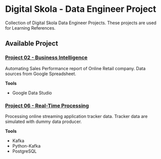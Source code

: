 # Digital Skola - Data Engineer Project

Collection of Digital Skola Data Engineer Projects.
These projects are used for Learning References.

## Available Project

### [Project 02 - Business Intelligence](./02-business-intelligence)

Automating Sales Performance report of Online Retail company. Data sources from Google Spreadsheet.

**Tools**
- Google Data Studio


### [Project 06 - Real-Time Processing](./06-real-time-processing)

Processing online streaming application tracker data. Tracker data are simulated with dummy data producer.

**Tools**
- Kafka
- Python-Kafka
- PostgreSQL